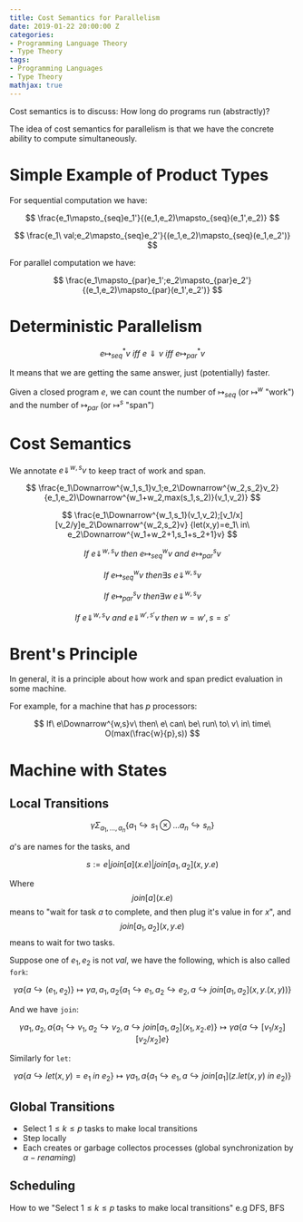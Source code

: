 ```yaml
---
title: Cost Semantics for Parallelism
date: 2019-01-22 20:00:00 Z
categories:
- Programming Language Theory
- Type Theory
tags:
- Programming Languages
- Type Theory
mathjax: true
---
```


Cost semantics is to discuss: How long do programs run (abstractly)?

The idea of cost semantics for parallelism is that we have the concrete ability
to compute simultaneously.

# Simple Example of Product Types

For sequential computation we have:

$$
\frac{e_1\mapsto_{seq}e_1'}{(e_1,e_2)\mapsto_{seq}(e_1',e_2)}
$$

$$
\frac{e_1\ val;e_2\mapsto_{seq}e_2'}{(e_1,e_2)\mapsto_{seq}(e_1,e_2')}
$$

For parallel computation we have:

$$
\frac{e_1\mapsto_{par}e_1';e_2\mapsto_{par}e_2'}{(e_1,e_2)\mapsto_{par}(e_1',e_2')}
$$

<!--more-->

# Deterministic Parallelism

$$
e\mapsto_{seq}^*v\ iff\ e\Downarrow v\ iff\ e\mapsto_{par}^*v
$$

It means that we are getting the same answer, just (potentially) faster.

Given a closed program $e$, we can count the number of $\mapsto_{seq}$
(or $\mapsto^{w}$ "work") and the number of $\mapsto_{par}$ (or $\mapsto^{s}$ "span")

# Cost Semantics

We annotate $e\Downarrow^{w,s}v$ to keep tract of work and span.

$$
\frac{e_1\Downarrow^{w_1,s_1}v_1;e_2\Downarrow^{w_2,s_2}v_2}
{e_1,e_2)\Downarrow^{w_1+w_2,max(s_1,s_2)}(v_1,v_2)}
$$

$$
\frac{e_1\Downarrow^{w_1,s_1}(v_1,v_2);[v_1/x][v_2/y]e_2\Downarrow^{w_2,s_2}v}
{let(x,y)=e_1\ in\ e_2\Downarrow^{w_1+w_2+1,s_1+s_2+1}v}
$$

$$
If\ e\Downarrow^{w,s}v\ then\ e\mapsto^w_{seq}v\ and\ e\mapsto^s_{par}v
$$

$$
If\ e\mapsto_{seq}^w v\ then \exists s\ e\Downarrow^{w,s}v
$$

$$
If\ e\mapsto_{par}^s v\ then \exists w\ e\Downarrow^{w,s}v
$$

$$
If\ e\Downarrow^{w,s}v\ and\ e\Downarrow^{w',s'}v\ then\ w=w',s=s'
$$

# Brent's Principle

In general, it is a principle about how work and span predict evaluation in
some machine.

For example, for a machine that has $p$ processors:

$$
If\ e\Downarrow^{w,s}v\ then\ e\ can\ be\ run\ to\ v\ in\ time\ O(max(\frac{w}{p},s))
$$

# Machine with States

## Local Transitions

$$
\gamma\Sigma_{a_1,...,a_n}\{a_1\hookrightarrow s_1\otimes...a_n\hookrightarrow s_n\}
$$

$a$'s are names for the tasks, and

$$
s:=e|join[a](x.e)|join[a_1,a_2](x,y.e)
$$

Where $$join[a](x.e)$$ means to "wait for task $a$ to complete,
and then plug it's value in for $x$", and $$join[a_1,a_2](x,y.e)$$ means to wait for
two tasks.

Suppose one of $e_1,e_2$ is not $val$, we have the following, which is also called `fork`:

$$
\gamma a\{a\hookrightarrow(e_1,e_2)\}\mapsto
\gamma a,a_1,a_2\{a_1\hookrightarrow e_1,a_2\hookrightarrow e_2,a\hookrightarrow
join[a_1,a_2](x,y.(x,y))\}
$$

And we have `join`:

$$
\gamma a_1,a_2,a\{a_1\hookrightarrow v_1,a_2\hookrightarrow v_2,a\hookrightarrow
join[a_1,a_2](x_1,x_2.e)\}\mapsto\gamma a\{a\hookrightarrow[v_1/x_2][v_2/x_2]e\}
$$

Similarly for `let`:

$$
\gamma a\{a\hookrightarrow let(x,y)=e_1\ in\ e_2\}\mapsto
\gamma a_1,a\{a_1\hookrightarrow e_1,a\hookrightarrow join[a_1](z.let(x,y)\ in\ e_2)\}
$$

## Global Transitions

- Select $1\leq k\leq p$ tasks to make local transitions
- Step locally
- Each creates or garbage collectos processes (global synchronization by $\alpha-renaming$)

## Scheduling

How to we "Select $1\leq k\leq p$ tasks to make local transitions" e.g DFS, BFS
